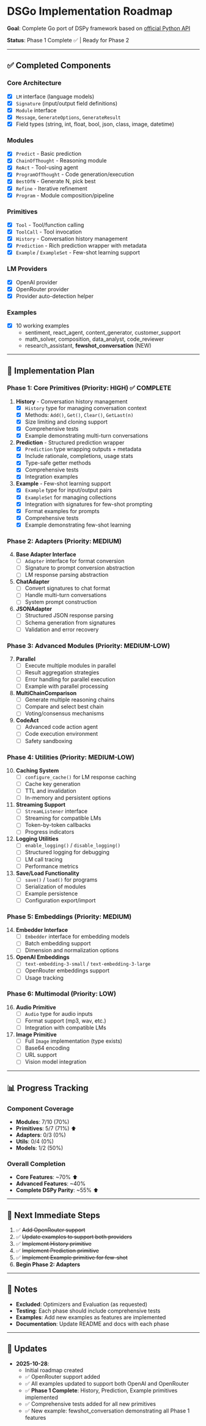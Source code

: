 # DSGo Implementation Roadmap

**Goal**: Complete Go port of DSPy framework based on [official Python API](https://dspy.ai/api/)

**Status**: Phase 1 Complete ✅ | Ready for Phase 2

---

## ✅ Completed Components

### Core Architecture
- [x] `LM` interface (language models)
- [x] `Signature` (input/output field definitions)
- [x] `Module` interface
- [x] `Message`, `GenerateOptions`, `GenerateResult`
- [x] Field types (string, int, float, bool, json, class, image, datetime)

### Modules
- [x] `Predict` - Basic prediction
- [x] `ChainOfThought` - Reasoning module
- [x] `ReAct` - Tool-using agent
- [x] `ProgramOfThought` - Code generation/execution
- [x] `BestOfN` - Generate N, pick best
- [x] `Refine` - Iterative refinement
- [x] `Program` - Module composition/pipeline

### Primitives
- [x] `Tool` - Tool/function calling
- [x] `ToolCall` - Tool invocation
- [x] `History` - Conversation history management
- [x] `Prediction` - Rich prediction wrapper with metadata
- [x] `Example` / `ExampleSet` - Few-shot learning support

### LM Providers
- [x] OpenAI provider
- [x] OpenRouter provider
- [x] Provider auto-detection helper

### Examples
- [x] 10 working examples
  - sentiment, react_agent, content_generator, customer_support
  - math_solver, composition, data_analyst, code_reviewer
  - research_assistant, **fewshot_conversation** (NEW)

---

## 🚧 Implementation Plan

### **Phase 1: Core Primitives** (Priority: HIGH) ✅ COMPLETE

1. **History** - Conversation history management
   - [x] `History` type for managing conversation context
   - [x] Methods: `Add()`, `Get()`, `Clear()`, `GetLast(n)`
   - [x] Size limiting and cloning support
   - [x] Comprehensive tests
   - [x] Example demonstrating multi-turn conversations

2. **Prediction** - Structured prediction wrapper
   - [x] `Prediction` type wrapping outputs + metadata
   - [x] Include rationale, completions, usage stats
   - [x] Type-safe getter methods
   - [x] Comprehensive tests
   - [x] Integration examples

3. **Example** - Few-shot learning support
   - [x] `Example` type for input/output pairs
   - [x] `ExampleSet` for managing collections
   - [x] Integration with signatures for few-shot prompting
   - [x] Format examples for prompts
   - [x] Comprehensive tests
   - [x] Example demonstrating few-shot learning

### **Phase 2: Adapters** (Priority: MEDIUM)

4. **Base Adapter Interface**
   - [ ] `Adapter` interface for format conversion
   - [ ] Signature to prompt conversion abstraction
   - [ ] LM response parsing abstraction

5. **ChatAdapter**
   - [ ] Convert signatures to chat format
   - [ ] Handle multi-turn conversations
   - [ ] System prompt construction

6. **JSONAdapter**
   - [ ] Structured JSON response parsing
   - [ ] Schema generation from signatures
   - [ ] Validation and error recovery

### **Phase 3: Advanced Modules** (Priority: MEDIUM-LOW)

7. **Parallel**
   - [ ] Execute multiple modules in parallel
   - [ ] Result aggregation strategies
   - [ ] Error handling for parallel execution
   - [ ] Example with parallel processing

8. **MultiChainComparison**
   - [ ] Generate multiple reasoning chains
   - [ ] Compare and select best chain
   - [ ] Voting/consensus mechanisms

9. **CodeAct**
   - [ ] Advanced code action agent
   - [ ] Code execution environment
   - [ ] Safety sandboxing

### **Phase 4: Utilities** (Priority: MEDIUM-LOW)

10. **Caching System**
    - [ ] `configure_cache()` for LM response caching
    - [ ] Cache key generation
    - [ ] TTL and invalidation
    - [ ] In-memory and persistent options

11. **Streaming Support**
    - [ ] `StreamListener` interface
    - [ ] Streaming for compatible LMs
    - [ ] Token-by-token callbacks
    - [ ] Progress indicators

12. **Logging Utilities**
    - [ ] `enable_logging()` / `disable_logging()`
    - [ ] Structured logging for debugging
    - [ ] LM call tracing
    - [ ] Performance metrics

13. **Save/Load Functionality**
    - [ ] `save()` / `load()` for programs
    - [ ] Serialization of modules
    - [ ] Example persistence
    - [ ] Configuration export/import

### **Phase 5: Embeddings** (Priority: MEDIUM)

14. **Embedder Interface**
    - [ ] `Embedder` interface for embedding models
    - [ ] Batch embedding support
    - [ ] Dimension and normalization options

15. **OpenAI Embeddings**
    - [ ] `text-embedding-3-small` / `text-embedding-3-large`
    - [ ] OpenRouter embeddings support
    - [ ] Usage tracking

### **Phase 6: Multimodal** (Priority: LOW)

16. **Audio Primitive**
    - [ ] `Audio` type for audio inputs
    - [ ] Format support (mp3, wav, etc.)
    - [ ] Integration with compatible LMs

17. **Image Primitive**
    - [ ] Full `Image` implementation (type exists)
    - [ ] Base64 encoding
    - [ ] URL support
    - [ ] Vision model integration

---

## 📊 Progress Tracking

### Component Coverage
- **Modules**: 7/10 (70%)
- **Primitives**: 5/7 (71%) ⬆️
- **Adapters**: 0/3 (0%)
- **Utils**: 0/4 (0%)
- **Models**: 1/2 (50%)

### Overall Completion
- **Core Features**: ~70% ⬆️
- **Advanced Features**: ~40%
- **Complete DSPy Parity**: ~55% ⬆️

---

## 🎯 Next Immediate Steps

1. ✅ ~~Add OpenRouter support~~
2. ✅ ~~Update examples to support both providers~~
3. ✅ ~~Implement History primitive~~
4. ✅ ~~Implement Prediction primitive~~
5. ✅ ~~Implement Example primitive for few-shot~~
6. **Begin Phase 2: Adapters**

---

## 📝 Notes

- **Excluded**: Optimizers and Evaluation (as requested)
- **Testing**: Each phase should include comprehensive tests
- **Examples**: Add new examples as features are implemented
- **Documentation**: Update README and docs with each phase

---

## 🔄 Updates

- **2025-10-28**: 
  - Initial roadmap created
  - ✅ OpenRouter support added
  - ✅ All examples updated to support both OpenAI and OpenRouter
  - ✅ **Phase 1 Complete**: History, Prediction, Example primitives implemented
  - ✅ Comprehensive tests added for all new primitives
  - ✅ New example: fewshot_conversation demonstrating all Phase 1 features
